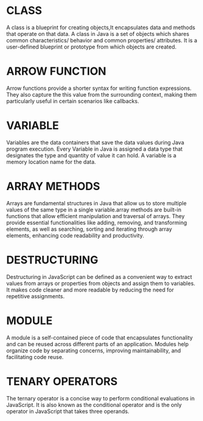 # CLASS
A class is a blueprint for creating objects,It encapsulates data and methods that operate on that data. 
A class in Java is a set of objects which shares common characteristics/ behavior and common properties/ attributes.
It is a user-defined blueprint or prototype from which objects are created.
      
# ARROW FUNCTION
Arrow functions provide a shorter syntax for writing function expressions. They also capture the this value from the surrounding context, making them particularly useful in certain scenarios like callbacks.
      
# VARIABLE
Variables are the data containers that save the data values during Java program execution. Every Variable in Java is assigned a data type that 
designates the type and quantity of value it can hold. A variable is a memory location name for the data.

# ARRAY METHODS
Arrays are fundamental structures in Java that allow us to store multiple values of the same type in a single 
variable.array methods are built-in functions that allow efficient manipulation and traversal of arrays. They provide essential functionalities like adding, removing, and transforming elements, as well as searching, sorting and iterating through array elements, enhancing code readability and productivity.

# DESTRUCTURING
Destructuring in JavaScript can be defined as a convenient way to extract values from arrays or properties from objects and assign them to variables. It makes code cleaner and more readable by reducing the need for repetitive assignments.
      
# MODULE
 A module is a self-contained piece of code that encapsulates functionality and can be reused across different parts of an application. Modules help organize code by separating concerns, improving maintainability, and facilitating code reuse.

 # TENARY OPERATORS
 The ternary operator is a concise way to perform conditional evaluations in JavaScript. It is also known as the conditional operator and is the only operator in JavaScript that takes three operands.
